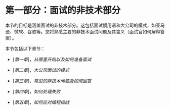 # 第一部分：**面试的非技术部分**

本节的目标是涵盖面试的非技术部分。这包括面试惯用语和大公司的模式，如亚马逊、微软、谷歌等。您将熟悉主要的非技术面试问题及其含义（面试官如何解释答案）。

本节包括以下章节：

+   [*第一章*]，*从哪里开始以及如何准备面试*

+   [*第二章*]，*大公司面试的模式*

+   [*第三章*]，*常见的非技术问题及如何回答*

+   [*第四章*]，*如何处理失败*

+   [*第五章*]，*如何应对编程挑战*
